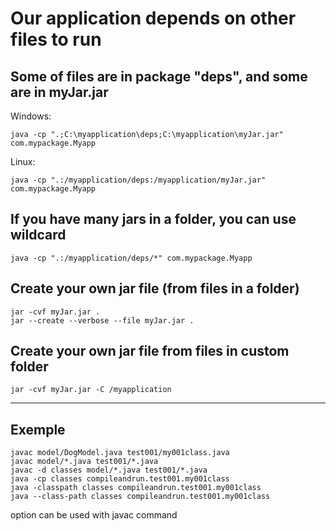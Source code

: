 # Our application depends on other files to run
## Some of files are in package "deps", and some are in myJar.jar

Windows:
~~~
java -cp ".;C:\myapplication\deps;C:\myapplication\myJar.jar" com.mypackage.Myapp
~~~

Linux:
~~~
java -cp ".:/myapplication/deps:/myapplication/myJar.jar" com.mypackage.Myapp
~~~

## If you have many jars in a folder, you can use wildcard
~~~
java -cp ".:/myapplication/deps/*" com.mypackage.Myapp
~~~

## Create your own jar file (from files in a folder)
~~~
jar -cvf myJar.jar .
jar --create --verbose --file myJar.jar .
~~~
## Create your own jar file from files in custom folder
~~~
jar -cvf myJar.jar -C /myapplication 
~~~
-------------
## Exemple
~~~
javac model/DogModel.java test001/my001class.java
javac model/*.java test001/*.java
javac -d classes model/*.java test001/*.java
java -cp classes compileandrun.test001.my001class
java -classpath classes compileandrun.test001.my001class
java --class-path classes compileandrun.test001.my001class
~~~
<classpath> option can be used with javac command